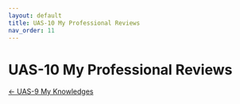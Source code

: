 ```yaml
---
layout: default
title: UAS-10 My Professional Reviews
nav_order: 11
---
```


# UAS-10 My Professional Reviews


<p align="left">
  <a href="9%20UAS-9%20My%20Knowledges.html">← UAS-9 My Knowledges</a>
</p>
